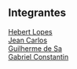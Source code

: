 ## Integrantes
[Hebert Lopes](https://github.com/Fourt14n)
<br>
[Jean Carlos](https://github.com/Jean123462)
<br>
[Guilherme de Sa](https://github.com/GuilhermeSaDel)
<br>
[Gabriel Constantin](https://github.com/GabrielConstantinSalvan)
